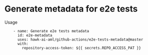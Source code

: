 # Generate metadata for e2e tests
Usage
```
    - name: Generate e2e tests metadata
      id: e2e-metadata
      uses: hawk-ai-aml/github-actions/e2e-tests-metadata@master
      with:
        repository-access-token: ${{ secrets.REPO_ACCESS_PAT }}

```